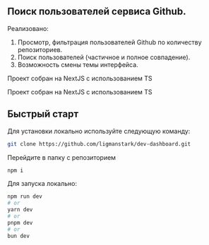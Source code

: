 ## Поиск пользователей сервиса Github.

Реализовано:

1. Просмотр, фильтрация пользователей Github по количеству репозиториев.
2. Поиск пользователей (частичное и полное совпадение).
3. Возможность смены темы интерфейса.

Проект собран на NextJS с использованием TS

Проект собран на NextJS с использованием TS

 
## Быстрый старт

Для установки локально используйте следующую команду:

```bash
git clone https://github.com/ligmanstark/dev-dashboard.git
```

Перейдите в папку с репозиторием

```bash
npm i
```

Для запуска локально:

```bash
npm run dev
# or
yarn dev
# or
pnpm dev
# or
bun dev
```
